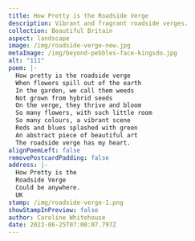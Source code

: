 ```yaml
---
title: How Pretty is the Roadside Verge
description: Vibrant and fragrant roadside verges.
collection: Beautiful Britain
aspect: landscape
image: /img/roadside-verge-new.jpg
metaImage: /img/beyond-pebbles-face-kingsdo.jpg
alt: "111"
poem: |-
  How pretty is the roadside verge
  When flowers spill out of the earth
  In the garden, we call them weeds
  Not grown from hybrid seeds
  On the verge, they thrive and bloom
  So many flowers, with such little room
  So many colours, a vibrant scene
  Reds and blues splashed with green
  An abstract piece of beautiful art
  The roadside verge has my heart.
alignPoemLeft: false
removePostcardPadding: false
address: |-
  How Pretty is the 
  Roadside Verge
  Could be anywhere.
  UK
stamp: /img/roadside-verge-1.png
showStampInPreview: false
author: Caroline Whitehouse
date: 2023-06-25T07:00:07.797Z
---
```


